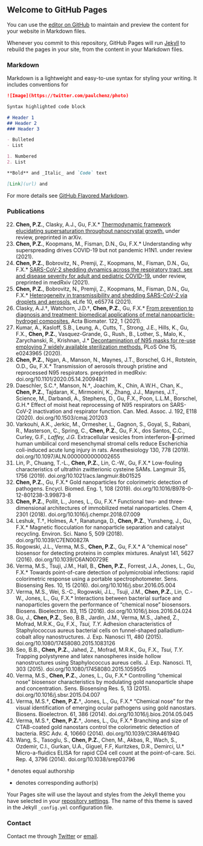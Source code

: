 
## Welcome to GitHub Pages

You can use the [editor on GitHub](https://github.com/paulzchen/paulzchen.github.io/edit/main/README.md) to maintain and preview the content for your website in Markdown files.

Whenever you commit to this repository, GitHub Pages will run [Jekyll](https://jekyllrb.com/) to rebuild the pages in your site, from the content in your Markdown files.

### Markdown

Markdown is a lightweight and easy-to-use syntax for styling your writing. It includes conventions for

```markdown
![Image](https://twitter.com/paulchenz/photo)
```

```markdown
Syntax highlighted code block

# Header 1
## Header 2
### Header 3

- Bulleted
- List

1. Numbered
2. List

**Bold** and _Italic_ and `Code` text

[Link](url) and 
```

For more details see [GitHub Flavored Markdown](https://guides.github.com/features/mastering-markdown/).

### Publications

22.	**Chen, P.Z.**, Clasky, A.J., Gu, F.X.* 
		[Thermodynamic framework elucidating supersaturation throughout nanocrystal growth.](https://arxiv.org/abs/2105.00050) under review, preprinted in arXiv.
21.	**Chen, P.Z.**, Koopmans, M., Fisman, D.N., Gu, F.X.* 
		Understanding why superspreading drives COVID-19 but not pandemic H1N1. under review (2021).
20.	**Chen, P.Z.**, Bobrovitz, N., Premji, Z., Koopmans, M., Fisman, D.N., Gu, F.X.* 
		[SARS-CoV-2 shedding dynamics across the respiratory tract, sex and disease severity for adult and pediatric COVID-19.](https://www.medrxiv.org/content/10.1101/2021.02.17.21251926v2) under review, preprinted in medRxiv (2021).
19.	**Chen, P.Z.**, Bobrovitz, N., Premji, Z., Koopmans, M., Fisman, D.N., Gu, F.X.*
		[Heterogeneity in transmissibility and shedding SARS-CoV-2 via droplets and aerosols.](https://doi.org/10.7554/eLife.65774) eLife 10, e65774 (2021).
18.	Clasky, A.J.†, Watchorn, J.D.†, **Chen, P.Z.**, Gu, F.X.* 
		[From prevention to diagnosis and treatment: biomedical applications of metal nanoparticle-hydrogel composites.](https://doi.org/10.1016/j.actbio.2020.12.030) Acta Biomater. 122, 1 (2021). 
17.	Kumar, A., Kasloff, S.B., Leung, A., Cutts, T., Strong, J.E., Hills, K., Gu, F.X., **Chen, P.Z.**, Vasquez-Grande, G., Rush., B., Lother, S., Malo, K., Zarychanski, R., Krishnan, J.* 
		[Decontamination of N95 masks for re-use employing 7 widely available sterilization methods.](https://doi.org/10.1371/journal.pone.0243965) PLoS One 15, e0243965 (2020). 
16.	**Chen, P.Z.**, Ngan, A., Manson, N., Maynes, J.T., Borschel, G.H., Rotstein, O.D., Gu, F.X.*
		Transmission of aerosols through pristine and reprocessed N95 respirators. preprinted in 
		medRxiv: doi.org/10.1101/2020.05.14.20094821 
15.	Daeschler, S.C.†, Manson, N.†, Joachim, K., Chin, A.W.H., Chan, K., **Chen, P.Z.**, Tajdaran, K., Mirmoeini, K., Zhang, J.J., Maynes, J.T., Science, M., Darbandi, A., Stephens, D., Gu, F.X., Poon, L.L.M., Borschel, G.H.* 
		Effect of moist heat reprocessing of N95 respirators on SARS-CoV-2 inactivation and respirator function. Can. Med. Assoc. J. 192, E118 (2020). doi.org/10.1503/cmaj.201203 
14.	Varkouhi, A.K., Jerkic, M., Ormesher, L., Gagnon, S., Goyal, S., Rabani, R., Masterson, C., Spring, C., **Chen, P.Z.**, Gu, F.X., dos Santos, C.C., Curley, G.F.*, Laffey, J.G.*
		Extracellular vesicles from interferon--primed human umbilical cord mesenchymal stromal 
		cells reduce Escherichia coli-induced acute lung injury in rats. Anesthesiology 130, 778
		(2019). doi.org/10.1097/ALN.0000000000002655
13.	Lin, P., Chuang, T.-L., **Chen, P.Z.**, Lin, C.-W., Gu, F.X.* 
		Low-fouling characteristics of ultrathin zwitterionic cysteine SAMs. Langmuir 35, 1756
		(2019). doi.org/10.1021/acs.langmuir.8b01525 
12.	**Chen, P.Z.**, Gu, F.X.* 
		Gold nanoparticles for colorimetric detection of pathogens. Encycl. Biomed. Eng. 1, 108 
		(2019). doi.org/10.1016/B978-0-12-801238-3.99873-8 
11.	**Chen, P.Z.**, Pollit, L., Jones, L., Gu, F.X.* 
		Functional two- and three-dimensional architectures of immobilized metal nanoparticles. 
		Chem 4, 2301 (2018). doi.org/10.1016/j.chempr.2018.07.009 
10.	Leshuk, T.†, Holmes, A.†, Ranatunga, D., **Chen, P.Z.**, Yunsheng, J., Gu, F.X.* 
		Magnetic flocculation for nanoparticle separation and catalyst recycling. Environ. Sci. Nano 
		5, 509 (2018). doi.org/10.1039/C7EN00827A 
9.	Rogowski, J.L., Verma, M.S., **Chen, P.Z.**, Gu, F.X.* 
		A “chemical nose” biosensor for detecting proteins in complex mixtures. Analyst 141, 5627 
		(2016). doi.org/10.1039/C6AN00729E 
8.	Verma, M.S., Tsuji, J.M., Hall, B., **Chen, P.Z.**, Forrest, J.A., Jones, L., Gu, F.X.* 
		Towards point-of-care detection of polymicrobial infections: rapid colorimetric response using 
		a portable spectrophotometer. Sens. Biosensing Res. 10, 15 (2016). 
		doi.org/10.1016/j.sbsr.2016.05.004 
7.	Verma, M.S., Wei, S.-C., Rogowski, J.L., Tsuji, J.M., **Chen, P.Z.**, Lin, C.-W., Jones, L., Gu, F.X.* 
		Interactions between bacterial surface and nanoparticles govern the performance of “chemical 
		nose” biosensors. Biosens. Bioelectron. 83, 115 (2016). doi.org/10.1016/j.bios.2016.04.024 
6.	Gu, J., **Chen, P.Z.**, Seo, B.B., Jardin, J.M., Verma, M.S., Jahed, Z., Mofrad, M.R.K., Gu, F.X.*, Tsui, T.Y.* 
		Adhesion characteristics of Staphylococcus aureus bacterial cells on funnel-shaped palladium-
		cobalt alloy nanostructures. J. Exp. Nanosci 11, 480 (2015).
		doi.org/10.1080/17458080.2015.1083126 
5.	Seo, B.B., **Chen, P.Z.**, Jahed, Z., Mofrad, M.R.K., Gu, F.X.*, Tsui, T.Y.* 
		Trapping polystyrene and latex nanospheres inside hollow nanostructures using 
		Staphylococcus aureus cells. J. Exp. Nanosci. 11, 303 (2015).
		doi.org/10.1080/17458080.2015.1059505 
4.	Verma, M.S., **Chen, P.Z.**, Jones, L., Gu, F.X.* 
		Controlling “chemical nose” biosensor characteristics by modulating gold nanoparticle shape 
		and concentration. Sens. Biosensing Res. 5, 13 (2015). doi.org/10.1016/j.sbsr.2015.04.007 
3.	Verma, M.S.†, **Chen, P.Z.**†, Jones, L., Gu, F.X.* 
		“Chemical nose” for the visual identification of emerging ocular pathogens using gold 
		nanostars. Biosens. Bioelectron. 61, 386 (2014). doi.org/10.1016/j.bios.2014.05.045 
2.	Verma, M.S.†, **Chen, P.Z.**†, Jones, L., Gu, F.X.* 
		Branching and size of CTAB-coated gold nanostars control the colorimetric detection of 
		bacteria. RSC Adv. 4, 10660 (2014). doi.org/10.1039/C3RA46194G 
1.	Wang, S., Tasoglu, S., **Chen, P.Z.**, Chen, M., Akbas, R., Wach, S., Ozdemir, C.I., Gurkan, U.A., Giguel, F.F, Kuritzkes, D.R., Demirci, U.* 
		Micro-a-fluidics ELISA for rapid CD4 cell count at the point-of-care. Sci. Rep. 4, 3796 
		(2014). doi.org/10.1038/srep03796 
		
† denotes equal authorship
* denotes corresponding author(s)


Your Pages site will use the layout and styles from the Jekyll theme you have selected in your [repository settings](https://github.com/paulzchen/paulzchen.github.io/settings/pages). The name of this theme is saved in the Jekyll `_config.yml` configuration file.

### Contact

Contact me through [Twitter](https://twitter.com/paulchenz) or [email](pz.chen@mail.utoronto.ca).
